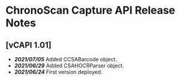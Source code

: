 # ChronoScan Capture API Release Notes

## [vCAPI 1.01]

* ___2021/07/05___ Added CCSABarcode object.
* ___2021/06/29___ Added CSAHOCRParser object.
* ___2021/06/24___ First version deployed.
